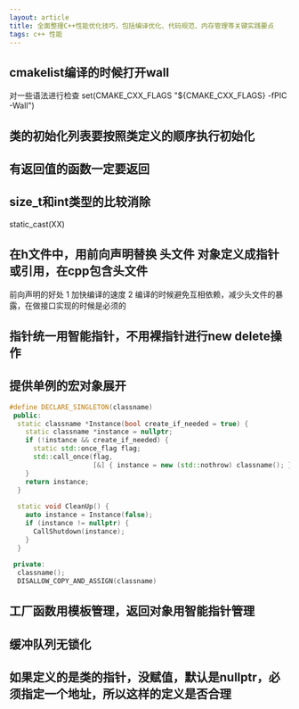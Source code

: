 ```yaml
---
layout: article
title: 全面整理C++性能优化技巧，包括编译优化、代码规范、内存管理等关键实践要点
tags: c++ 性能
---
```


## cmakelist编译的时候打开wall

对一些语法进行检查 set(CMAKE_CXX_FLAGS "${CMAKE_CXX_FLAGS} -fPIC -Wall")


## 类的初始化列表要按照类定义的顺序执行初始化

## 有返回值的函数一定要返回

## size_t和int类型的比较消除

static_cast<int>(XX)


## 在h文件中，用前向声明替换 头文件 对象定义成指针或引用，在cpp包含头文件

前向声明的好处 1 加快编译的速度 2 编译的时候避免互相依赖，减少头文件的暴露，在做接口实现的时候是必须的


##  指针统一用智能指针，不用裸指针进行new delete操作


## 提供单例的宏对象展开


```cpp
#define DECLARE_SINGLETON(classname)                                      \
 public:                                                                  \
  static classname *Instance(bool create_if_needed = true) {              \
    static classname *instance = nullptr;                                 \
    if (!instance && create_if_needed) {                                  \
      static std::once_flag flag;                                         \
      std::call_once(flag,                                                \
                     [&] { instance = new (std::nothrow) classname(); }); \
    }                                                                     \
    return instance;                                                      \
  }                                                                       \
                                                                          \
  static void CleanUp() {                                                 \
    auto instance = Instance(false);                                      \
    if (instance != nullptr) {                                            \
      CallShutdown(instance);                                             \
    }                                                                     \
  }                                                                       \
                                                                          \
 private:                                                                 \
  classname();                                                            \
  DISALLOW_COPY_AND_ASSIGN(classname)
```

## 工厂函数用模板管理，返回对象用智能指针管理


## 缓冲队列无锁化


## 如果定义的是类的指针，没赋值，默认是nullptr，必须指定一个地址，所以这样的定义是否合理